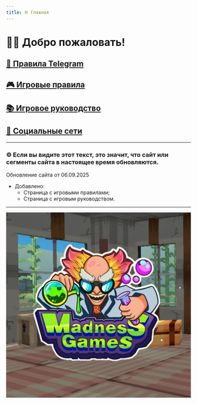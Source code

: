```yaml
---
title: 🌐 Главная
---
```


# 👋🏻 Добро пожаловать!

## [📜 Правила Telegram](./TGRules.md)
## [🎮 Игровые правила](./GameRules.md)
## [📚 Игровое руководство](./GameGuide.md)

<!-- ## [🛍️ Madness Games Store](./MGSMain.md)
## [💎 Fragment](./Fragment.md) -->

## [🔗 Социальные сети](./links.md)

- - - - -

### ⚙️ Если вы видите этот текст, это значит, что сайт или сегменты сайта в настоящее время обновляются.

Обновление сайта от 06.09.2025

 - Добавлено:
   - Страница с игровыми правилами;
   - Страница с игровым руководством.

- - - - -

![MGSlogo](https://github.com/GamzeeChert/gamzeechert.github.io/blob/main/_madnessgamesstore%2F_pictures%2FMGSlogo.jpg?raw=true)